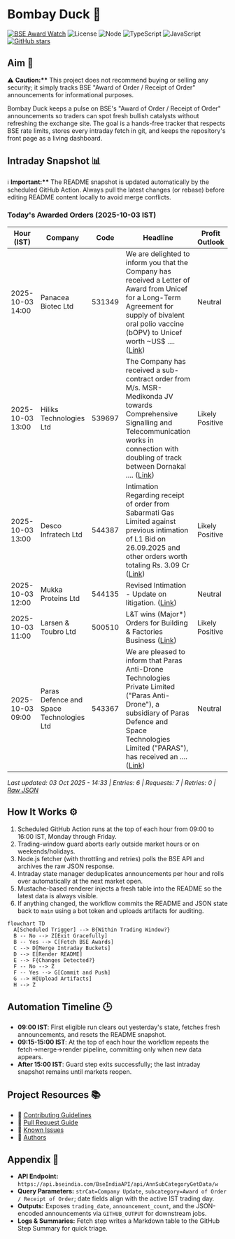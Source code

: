 ﻿# Bombay Duck 🦆

[![BSE Award Watch](https://github.com/dextel2/bombay-duck/actions/workflows/bse-award-watch.yml/badge.svg)](https://github.com/dextel2/bombay-duck/actions/workflows/bse-award-watch.yml) ![License](https://img.shields.io/badge/license-ISC-blue.svg) ![Node](https://img.shields.io/badge/node-20.x-339933.svg) ![TypeScript](https://img.shields.io/badge/TypeScript-5.x-3178C6.svg) ![JavaScript](https://img.shields.io/badge/JavaScript-ES2020-F7DF1E.svg) [![GitHub stars](https://img.shields.io/github/stars/dextel2/bombay-duck?style=social)](https://github.com/dextel2/bombay-duck/stargazers)

<!-- aim:start -->

## Aim 🎯

⚠️ **Caution:\*\*** This project does not recommend buying or selling any security; it simply tracks BSE "Award of Order / Receipt of Order" announcements for informational purposes.

Bombay Duck keeps a pulse on BSE's "Award of Order / Receipt of Order" announcements so traders can spot fresh bullish catalysts without refreshing the exchange site. The goal is a hands-free tracker that respects BSE rate limits, stores every intraday fetch in git, and keeps the repository's front page as a living dashboard.

<!-- aim:end -->

## Intraday Snapshot 📊

ℹ️ **Important:\*\*** The README snapshot is updated automatically by the scheduled GitHub Action. Always pull the latest changes (or rebase) before editing README content locally to avoid merge conflicts.

<!-- snapshot:start -->

### Today's Awarded Orders (2025-10-03 IST)

| Hour (IST) | Company | Code | Headline | Profit Outlook | Announced At |
| --- | --- | --- | --- | --- | --- |
| 2025-10-03 14:00 | Panacea Biotec Ltd | 531349 | We are delighted to inform you that the Company has received a Letter of Award from Unicef for a Long-Term Agreement for supply of bivalent oral polio vaccine (bOPV) to Unicef worth ~US$ .... ([Link](https://www.bseindia.com/stock-share-price/panacea-biotec-ltd/panaceabio/531349/)) | Neutral | 03 Oct 2025 - 14:27 |
| 2025-10-03 13:00 | Hiliks Technologies Ltd | 539697 | The Company has received a sub-contract order from M/s. MSR-Medikonda JV towards Comprehensive Signalling and Telecommunication works in connection with doubling of track between Dornakal .... ([Link](https://www.bseindia.com/stock-share-price/hiliks-technologies-ltd/hiliks/539697/)) | Likely Positive | 03 Oct 2025 - 13:57 |
| 2025-10-03 13:00 | Desco Infratech Ltd | 544387 | Intimation Regarding receipt of order from Sabarmati Gas Limited against previous intimation of L1 Bid on 26.09.2025 and other orders worth totaling Rs. 3.09 Cr ([Link](https://www.bseindia.com/stock-share-price/desco-infratech-ltd/desco/544387/)) | Likely Positive | 03 Oct 2025 - 13:31 |
| 2025-10-03 12:00 | Mukka Proteins Ltd | 544135 | Revised Intimation - Update on litigation. ([Link](https://www.bseindia.com/stock-share-price/mukka-proteins-ltd/mukka/544135/)) | Neutral | 03 Oct 2025 - 12:31 |
| 2025-10-03 11:00 | Larsen & Toubro Ltd | 500510 | L&T wins (Major*) Orders for Building & Factories Business ([Link](https://www.bseindia.com/stock-share-price/larsen--toubro-ltd/lt/500510/)) | Likely Positive | 03 Oct 2025 - 11:24 |
| 2025-10-03 09:00 | Paras Defence and Space Technologies Ltd | 543367 | We are pleased to inform that Paras Anti-Drone Technologies Private Limited ("Paras Anti-Drone"), a subsidiary of Paras Defence and Space Technologies Limited ("PARAS"), has received an .... ([Link](https://www.bseindia.com/stock-share-price/paras-defence-and-space-technologies-ltd/paras/543367/)) | Neutral | 03 Oct 2025 - 09:05 |

_Last updated: 03 Oct 2025 - 14:33 | Entries: 6 | Requests: 7 | Retries: 0 | [Raw JSON](data/2025-10-03.json)_

<!-- snapshot:end -->

<!-- how-it-works:start -->

## How It Works ⚙️

1. Scheduled GitHub Action runs at the top of each hour from 09:00 to 16:00 IST, Monday through Friday.
2. Trading-window guard aborts early outside market hours or on weekends/holidays.
3. Node.js fetcher (with throttling and retries) polls the BSE API and archives the raw JSON response.
4. Intraday state manager deduplicates announcements per hour and rolls over automatically at the next market open.
5. Mustache-based renderer injects a fresh table into the README so the latest data is always visible.
6. If anything changed, the workflow commits the README and JSON state back to `main` using a bot token and uploads artifacts for auditing.

```mermaid
flowchart TD
  A[Scheduled Trigger] --> B{Within Trading Window?}
  B -- No --> Z[Exit Gracefully]
  B -- Yes --> C[Fetch BSE Awards]
  C --> D[Merge Intraday Buckets]
  D --> E[Render README]
  E --> F{Changes Detected?}
  F -- No --> Z
  F -- Yes --> G[Commit and Push]
  G --> H[Upload Artifacts]
  H --> Z
```

<!-- how-it-works:end -->

## Automation Timeline 🕒

- **09:00 IST**: First eligible run clears out yesterday's state, fetches fresh announcements, and resets the README snapshot.
- **09:15-15:00 IST**: At the top of each hour the workflow repeats the fetch->merge->render pipeline, committing only when new data appears.
- **After 15:00 IST**: Guard step exits successfully; the last intraday snapshot remains until markets reopen.

## Project Resources 📚

- 📘 [Contributing Guidelines](CONTRIBUTING.md)
- 🧾 [Pull Request Guide](PR_GUIDE.md)
- 🐞 [Known Issues](KNOWN_ISSUES.md)
- 👥 [Authors](AUTHORS.md)

## Appendix 📎

- **API Endpoint:** `https://api.bseindia.com/BseIndiaAPI/api/AnnSubCategoryGetData/w`
- **Query Parameters:** `strCat=Company Update`, `subcategory=Award of Order / Receipt of Order`; date fields align with the active IST trading day.
- **Outputs:** Exposes `trading_date`, `announcement_count`, and the JSON-encoded announcements via `GITHUB_OUTPUT` for downstream jobs.
- **Logs & Summaries:** Fetch step writes a Markdown table to the GitHub Step Summary for quick triage.
